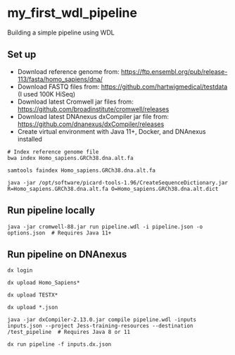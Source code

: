 # my_first_wdl_pipeline
Building a simple pipeline using WDL

## Set up
- Download reference genome from: https://ftp.ensembl.org/pub/release-113/fasta/homo_sapiens/dna/
- Download FASTQ files from: https://github.com/hartwigmedical/testdata (I used 100K HiSeq)
- Download latest Cromwell jar files from: https://github.com/broadinstitute/cromwell/releases
- Download latest DNAnexus dxCompiler jar file from: https://github.com/dnanexus/dxCompiler/releases
- Create virtual environment with Java 11+, Docker, and DNAnexus installed

```
# Index reference genome file
bwa index Homo_sapiens.GRCh38.dna.alt.fa

samtools faindex Homo_sapiens.GRCh38.dna.alt.fa

java -jar /opt/software/picard-tools-1.96/CreateSequenceDictionary.jar R=Homo_sapiens.GRCh38.dna.alt.fa O=Homo_sapiens.GRCh38.dna.alt.dict
```

## Run pipeline locally
```
java -jar cromwell-88.jar run pipeline.wdl -i pipeline.json -o options.json  # Requires Java 11+
```

## Run pipeline on DNAnexus
```
dx login

dx upload Homo_Sapiens*

dx upload TESTX*

dx upload *.json

java -jar dxCompiler-2.13.0.jar compile pipeline.wdl -inputs inputs.json --project Jess-training-resources --destination /test_pipeline  # Requires Java 8 or 11

dx run pipeline -f inputs.dx.json
```
